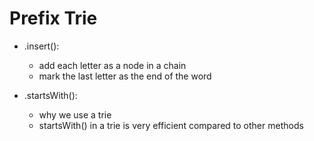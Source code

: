 # Prefix Trie

- .insert():
  - add each letter as a node in a chain
  - mark the last letter as the end of the word

- .startsWith():
  - why we use a trie
  - startsWith() in a trie is very efficient compared to other methods
